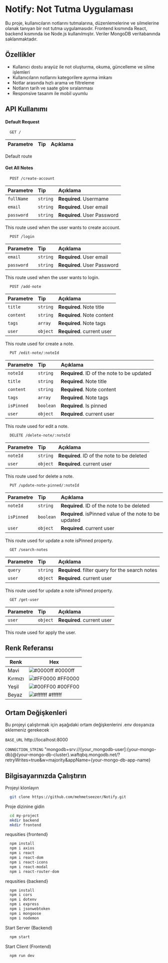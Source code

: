 # Notify: Not Tutma Uygulaması

Bu proje, kullanıcıların notlarını tutmalarına, düzenlemelerine ve silmelerine olanak tanıyan bir not tutma uygulamasıdır. Frontend kısmında React, backend kısmında ise Node.js kullanılmıştır. Veriler MongoDB veritabanında saklanmaktadır.

## Özellikler

- Kullanıcı dostu arayüz ile not oluşturma, okuma, güncelleme ve silme işlemleri
- Kullanıcıların notlarını kategorilere ayırma imkanı
- Notlar arasında hızlı arama ve filtreleme
- Notların tarih ve saate göre sıralanması
- Responsive tasarım ile mobil uyumlu
## API Kullanımı

#### Default Request

```http
  GET /
```

| Parametre | Tip     | Açıklama                |
| :-------- | :------- | :------------------------- |

Default route

#### Get All Notes

```http
  POST /create-account
```

| Parametre | Tip     | Açıklama                |
| :-------- | :------- | :------------------------- |
| `fullName` | `string` | **Required**. Usermame |
| `email` | `string` | **Required**. User email |
| `password` | `string` | **Required**. User Password |

This route used when the user wants to create account.

```http
  POST /login
``` 

| Parametre | Tip     | Açıklama                       |
| :-------- | :------- | :-------------------------------- |
| `email`      | `string` | **Required**. User email |
| `password` | `string` | **Required**. User Password |

This route used when the user wants to login.

```http
  POST /add-note
``` 

| Parametre | Tip     | Açıklama                       |
| :-------- | :------- | :-------------------------------- |
| `title`      | `string` | **Required**. Note title |
| `content` | `string` | **Required**.  Note content |
| `tags` | `array` | **Required**.  Note tags |
| `user`      | `object` | **Required**. current user |

This route used for create a note.

```http
  PUT /edit-note/:noteId
``` 

| Parametre | Tip     | Açıklama                       |
| :-------- | :------- | :-------------------------------- |
| `noteId`      | `string` | **Required**. ID of the note to be updated |
| `title`      | `string` | **Required**. Note title |
| `content` | `string` | **Required**.  Note content |
| `tags` | `array` | **Required**.  Note tags |
| `isPinned` | `boolean` | **Required**.  Is pinned |
| `user`      | `object` | **Required**. current user |

This route used for edit a note.


```http
  DELETE /delete-note/:noteId
```

| Parametre | Tip     | Açıklama                       |
| :-------- | :------- | :-------------------------------- |
| `noteId`      | `string` | **Required**. ID of the note to be deleted |
| `user`      | `object` | **Required**. current user |

This route used for delete a note.

```http
  PUT /update-note-pinned/:noteId
```

| Parametre | Tip     | Açıklama                       |
| :-------- | :------- | :-------------------------------- |
| `noteId`      | `string` | **Required**. ID of the note to be deleted |
| `isPinned`      | `boolean` | **Required**. isPinned value of the note to be updated |
| `user`      | `object` | **Required**. current user |

This route used for update a note isPinned property.

```http
  GET /search-notes
```

| Parametre | Tip     | Açıklama                       |
| :-------- | :------- | :-------------------------------- |
| `query`      | `string` | **Required**. filter query for the search notes |
| `user`      | `object` | **Required**. current user |

This route used for update a note isPinned property.

```http
  GET /get-user
```

| Parametre | Tip     | Açıklama                       |
| :-------- | :------- | :-------------------------------- |
| `user`      | `object` | **Required**. current user |

This route used for apply the user.
## Renk Referansı

| Renk             | Hex                                                                |
| ----------------- | ------------------------------------------------------------------ |
| Mavi | ![#0000ff](https://via.placeholder.com/10/0000ff?text=+) #0000ff |
| Kırmızı | ![#FF0000](https://via.placeholder.com/10/FF0000?text=+) #FF0000 |
| Yeşil | ![#00FF00](https://via.placeholder.com/10/00FF00?text=+) #00FF00 |
| Beyaz | ![#ffffff](https://via.placeholder.com/10/ffffff?text=+) #ffffff | 

## Ortam Değişkenleri

Bu projeyi çalıştırmak için aşağıdaki ortam değişkenlerini .env dosyanıza eklemeniz gerekecek

`BASE_URL`
http://localhost:8000

`CONNECTION_STRING` 
  "mongodb+srv://{your_mongodb-user]:{your-mongo-db}@{your-mongo-db-cluster}.waftqbq.mongodb.net/?retryWrites=true&w=majority&appName={your-mongo-db-app-name}
## Bilgisayarınızda Çalıştırın

Projeyi klonlayın

```bash
  git clone https://github.com/mehmetseezer/Notify.git
```

Proje dizinine gidin

```bash
  cd my-project
  mkdir backend
  mkdir frontend
```

requsities {frontend}

```bash
  npm install
  npm i axios
  npm i react
  npm i react-dom
  npm i react-icons
  npm i react-modal
  npm i react-router-dom
```

requsities {backend}

```bash
  npm install
  npm i cors
  npm i dotenv
  npm i express
  npm i jsonwebtoken
  npm i mongoose
  npm i nodemon
```

Start Server (Backend)

```bash
  npm start
```

Start Client (Frontend)

```bash
  npm run dev
```

  